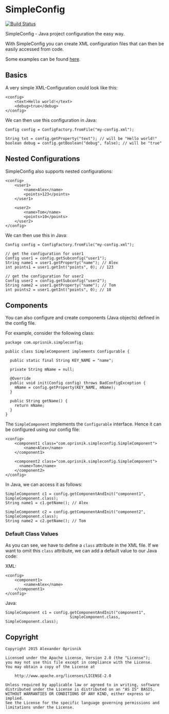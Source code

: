 # SimpleConfig

[![Build Status](https://travis-ci.org/oprisnik/simpleconfig.svg)](https://travis-ci.org/oprisnik/simpleconfig)

SimpleConfig - Java project configuration the easy way.

With SimpleConfig you can create XML configuration files that can then be easily accessed from code.

Some examples can be found [here](simpleconfig/src/test).



## Basics

A very simple XML-Configuration could look like this:

    <config>
        <text>Hello world!</text>
        <debug>true</debug>
    </config>

We can then use this configuration in Java:

    Config config = ConfigFactory.fromFile("my-config.xml");

    String txt = config.getProperty("text"); // will be "Hello world!"
    boolean debug = config.getBoolean("debug", false); // will be "true"

## Nested Configurations

SimpleConfig also supports nested configurations:

    <config>
        <user1>
            <name>Alex</name>
            <points>123</points>
        </user1>

        <user2>
            <name>Tom</name>
            <points>10</points>
        </user2>
    </config>

We can then use this in Java:

    Config config = ConfigFactory.fromFile("my-config.xml");

    // get the configuration for user1
    Config user1 = config.getSubconfig("user1");
    String name1 = user1.getProperty("name"); // Alex
    int points1 = user1.getInt("points", 0); // 123

    // get the configuration for user2
    Config user2 = config.getSubconfig("user2");
    String name2 = user1.getProperty("name"); // Tom
    int points2 = user1.getInt("points", 0); // 10


## Components

You can also configure and create components (Java objects)
defined in the config file.

For example, consider the following class:

    package com.oprisnik.simpleconfig;

    public class SimpleComponent implements Configurable {

      public static final String KEY_NAME = "name";

      private String mName = null;

      @Override
      public void init(Config config) throws BadConfigException {
        mName = config.getProperty(KEY_NAME, mName);
      }

      public String getName() {
        return mName;
      }
    }

The `SimpleComponent` implements the `Configurable` interface.
Hence it can be configured using our config file:

    <config>
        <component1 class="com.oprisnik.simpleconfig.SimpleComponent">
            <name>Alex</name>
        </component1>

        <component2 class="com.oprisnik.simpleconfig.SimpleComponent">
          <name>Tom</name>
        </component2>
    </config>


In Java, we can access it as follows:

    SimpleComponent c1 = config.getComponentAndInit("component1", SimpleComponent.class);
    String name1 = c1.getName(); // Alex

    SimpleComponent c2 = config.getComponentAndInit("component2", SimpleComponent.class);
    String name2 = c2.getName(); // Tom

### Default Class Values

As you can see, we have to define a `class` attribute in the XML file.
If we want to omit this `class` attribute, we can add a default value to our Java code:

XML:

    <config>
        <component1>
            <name>Alex</name>
        </component1>
    </config>

Java:

    SimpleComponent c1 = config.getComponentAndInit("component1",
                                SimpleComponent.class, SimpleComponent.class);


## Copyright


    Copyright 2015 Alexander Oprisnik

    Licensed under the Apache License, Version 2.0 (the "License");
    you may not use this file except in compliance with the License.
    You may obtain a copy of the License at

        http://www.apache.org/licenses/LICENSE-2.0

    Unless required by applicable law or agreed to in writing, software
    distributed under the License is distributed on an "AS IS" BASIS,
    WITHOUT WARRANTIES OR CONDITIONS OF ANY KIND, either express or implied.
    See the License for the specific language governing permissions and
    limitations under the License.
